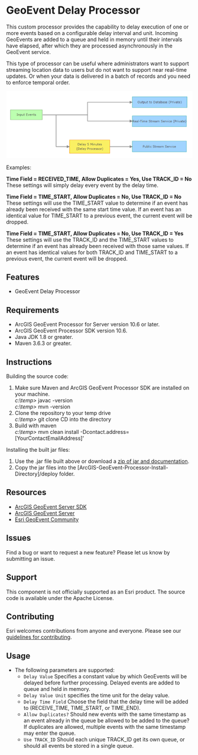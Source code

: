 # GeoEvent Delay Processor

This custom processor provides the capability to delay execution of one or more events based on a configurable 
delay interval and unit. Incoming GeoEvents are added to a queue and held in memory until their intervals have 
elapsed, after which they are processed asynchronously in the GeoEvent service.

This type of processor can be useful where administrators want to support streaming location data to users but 
do not want to support near real-time updates.  Or when your data is delivered in a batch of records and you need to enforce temporal order.

![Example](geoevent-delay-processor.png?raw=true)

<p> Examples:
<p><b>Time Field = RECEIVED_TIME, Allow Duplicates = Yes, Use TRACK_ID = No</b><br>These settings will simply delay every event by the delay time.
<p><b>Time Field = TIME_START, Allow Duplicates = No, Use TRACK_ID = No</b><br>These settings will use the TIME_START value to determine if an event has already been received with the same start time value. If an event has an identical value for TIME_START to a previous event, the current event will be dropped.
<p><b>Time Field = TIME_START, Allow Duplicates = No, Use TRACK_ID = Yes</b><br>These settings will use the TRACK_ID and the TIME_START values to determine if an event has already been received with those same values. If an event has identical values for both TRACK_ID and TIME_START to a previous event, the current event will be dropped.

## Features
* GeoEvent Delay Processor

## Requirements

* ArcGIS GeoEvent Processor for Server version 10.6 or later.
* ArcGIS GeoEvent Processor SDK version 10.6.
* Java JDK 1.8 or greater.
* Maven 3.6.3 or greater.

## Instructions

Building the source code:

1. Make sure Maven and ArcGIS GeoEvent Processor SDK are installed on your machine.  <br>
 _c:\temp>_ javac -version <br>
 _c:\temp>_ mvn -version  <br>
2. Clone the repository to your temp drive  <br>
 _c:\temp>_ git clone <repository URL> CD into the directory  <br>
3. Build with maven  <br>
 _c:\temp>_ mvn clean install -Dcontact.address=[YourContactEmailAddress]'

Installing the built jar files:

1. Use the .jar file built above or download a [zip of jar and documentation](https://www.arcgis.com/home/item.html?id=cf02f3b8564042db8de60f582e1ad2a3).
2. Copy the jar files into the [ArcGIS-GeoEvent-Processor-Install-Directory]/deploy folder.


## Resources

* [ArcGIS GeoEvent Server SDK](https://enterprise.arcgis.com/en/geoevent/latest/reference/getting-started-with-the-geoevent-server-sdk.htm)
* [ArcGIS GeoEvent Server](https://enterprise.arcgis.com/en/geoevent/)
* [Esri GeoEvent Community](https://enterprise.arcgis.com/en/geoevent/latest/reference/getting-started-with-the-geoevent-server-sdk.htm)

## Issues

Find a bug or want to request a new feature?  Please let us know by submitting an issue.

## Support

This component is not officially supported as an Esri product. The source code is available under the Apache License. 

## Contributing

Esri welcomes contributions from anyone and everyone. Please see our [guidelines for contributing](https://github.com/esri/contributing).

## Usage

* The following parameters are supported:
  * `Delay Value` Specifies a constant value by which GeoEvents will be delayed before further processing.
   Delayed events are added to queue and held in memory.
  * `Delay Value Unit` specifies the time unit for the delay value.
  * `Delay Time Field` Choose the field that the delay time will be added to (RECEIVE_TIME, TIME_START, or TIME_END).
  * `Allow Duplicates?` Should new events with the same timestamp as an event already in the queue be allowed to be added to the queue? If duplicates are allowed, multiple events with the same timestamp may enter the queue.
  * `Use TRACK_ID` Should each unique TRACK_ID get its own queue, or should all events be stored in a single queue.


